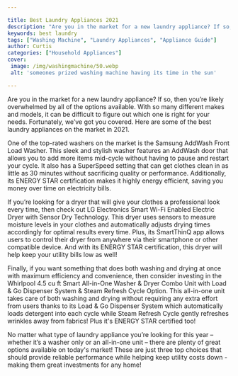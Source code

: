 ```yaml
---

title: Best Laundry Appliances 2021
description: "Are you in the market for a new laundry appliance? If so, then you’re likely overwhelmed by all of the options available. With so ...keep reading to learn"
keywords: best laundry
tags: ["Washing Machine", "Laundry Appliances", "Appliance Guide"]
author: Curtis
categories: ["Household Appliances"]
cover: 
 image: /img/washingmachine/50.webp
 alt: 'someones prized washing machine having its time in the sun'

---
```


Are you in the market for a new laundry appliance? If so, then you’re likely overwhelmed by all of the options available. With so many different makes and models, it can be difficult to figure out which one is right for your needs. Fortunately, we’ve got you covered. Here are some of the best laundry appliances on the market in 2021.

One of the top-rated washers on the market is the Samsung AddWash Front Load Washer. This sleek and stylish washer features an AddWash door that allows you to add more items mid-cycle without having to pause and restart your cycle. It also has a SuperSpeed setting that can get clothes clean in as little as 30 minutes without sacrificing quality or performance. Additionally, its ENERGY STAR certification makes it highly energy efficient, saving you money over time on electricity bills.

If you’re looking for a dryer that will give your clothes a professional look every time, then check out LG Electronics Smart Wi-Fi Enabled Electric Dryer with Sensor Dry Technology. This dryer uses sensors to measure moisture levels in your clothes and automatically adjusts drying times accordingly for optimal results every time. Plus, its SmartThinQ app allows users to control their dryer from anywhere via their smartphone or other compatible device. And with its ENERGY STAR certification, this dryer will help keep your utility bills low as well!

Finally, if you want something that does both washing and drying at once with maximum efficiency and convenience, then consider investing in the Whirlpool 4.5 cu ft Smart All-in-One Washer & Dryer Combo Unit with Load & Go Dispenser System & Steam Refresh Cycle Option. This all-in-one unit takes care of both washing and drying without requiring any extra effort from users thanks to its Load & Go Dispenser System which automatically loads detergent into each cycle while Steam Refresh Cycle gently refreshes wrinkles away from fabrics! Plus it's ENERGY STAR certified too! 

No matter what type of laundry appliance you’re looking for this year – whether it’s a washer only or an all-in-one unit – there are plenty of great options available on today's market! These are just three top choices that should provide reliable performance while helping keep utility costs down - making them great investments for any home!

